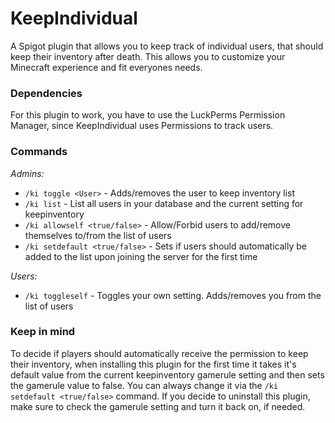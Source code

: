 # KeepIndividual

A Spigot plugin that allows you to keep track of individual users, that should keep their inventory after death.
This allows you to customize your Minecraft experience and fit everyones needs.

### Dependencies

For this plugin to work, you have to use the LuckPerms Permission Manager, since KeepIndividual uses Permissions to track users.

### Commands
*Admins:*
- `/ki toggle <User>` - Adds/removes the user to keep inventory list
- `/ki list` - List all users in your database and the current setting for keepinventory
- `/ki allowself <true/false>` - Allow/Forbid users to add/remove themselves to/from the list of users
- `/ki setdefault <true/false>` - Sets if users should automatically be added to the list upon joining the server for the first time

*Users:*
- `/ki toggleself` - Toggles your own setting. Adds/removes you from the list of users

### Keep in mind
To decide if players should automatically receive the permission to keep their inventory, when installing this plugin for the first time it takes it's default value from the current keepinventory gamerule setting and then sets the gamerule value to false.
You can always change it via the `/ki setdefault <true/false>` command.
If you decide to uninstall this plugin, make sure to check the gamerule setting and turn it back on, if needed.
